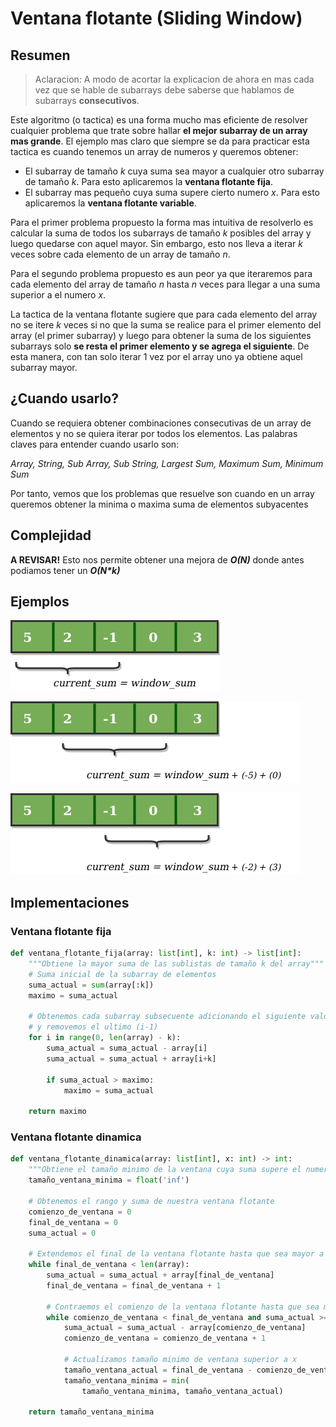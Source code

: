 # Ventana flotante (Sliding Window)

## Resumen

> Aclaracion: A modo de acortar la explicacion de ahora en mas cada vez que se hable de subarrays debe saberse que hablamos de subarrays **consecutivos**.

Este algoritmo (o tactica) es una forma mucho mas eficiente de resolver cualquier problema que trate sobre hallar **el mejor subarray de un array mas grande**. El ejemplo mas claro que siempre se da para practicar esta tactica es cuando tenemos un array de numeros y queremos obtener:
- El subarray de tamaño _k_ cuya suma sea mayor a cualquier otro subarray de tamaño _k_. Para esto aplicaremos la **ventana flotante fija**.
- El subarray mas pequeño cuya suma supere cierto numero _x_. Para esto aplicaremos la **ventana flotante variable**.

Para el primer problema propuesto la forma mas intuitiva de resolverlo es calcular la suma de todos los subarrays de tamaño _k_ posibles del array y luego quedarse con aquel mayor. Sin embargo, esto nos lleva a iterar _k_ veces sobre cada elemento de un array de tamaño _n_.

Para el segundo problema propuesto es aun peor ya que iteraremos para cada elemento del array de tamaño _n_ hasta _n_ veces para llegar a una suma superior a el numero _x_.

La tactica de la ventana flotante sugiere que para cada elemento del array no se itere _k_ veces si no que la suma se realice para el primer elemento del array (el primer subarray) y luego para obtener la suma de los siguientes subarrays solo **se resta el primer elemento y se agrega el siguiente**. De esta manera, con tan solo iterar 1 vez por el array uno ya obtiene aquel subarray mayor.

## ¿Cuando usarlo?

Cuando se requiera obtener combinaciones consecutivas de un array de elementos y no se quiera iterar por todos los elementos. Las palabras claves para entender cuando usarlo son:

*Array, String, Sub Array, Sub String, Largest Sum, Maximum Sum, Minimum Sum*

Por tanto, vemos que los problemas que resuelve son cuando en un array queremos obtener la minima o maxima suma de elementos subyacentes

## Complejidad

**A REVISAR!**
Esto nos permite obtener una mejora de **_O(N)_** donde antes podiamos tener un **_O(N*k)_** 

## Ejemplos

![Ventana flotante paso inicial](../images/algoritmos/sliding-window-1.png)

![Ventana flotante paso intermedio](../images/algoritmos/sliding-window-2.png)

![Ventana flotante paso final](../images/algoritmos/sliding-window-3.png)

## Implementaciones

### Ventana flotante fija

```python
def ventana_flotante_fija(array: list[int], k: int) -> list[int]:
    """Obtiene la mayor suma de las sublistas de tamaño k del array"""
    # Suma inicial de la subarray de elementos
    suma_actual = sum(array[:k])
    maximo = suma_actual

    # Obtenemos cada subarray subsecuente adicionando el siguiente valor (i+k-1)
    # y removemos el ultimo (i-1)
    for i in range(0, len(array) - k):
        suma_actual = suma_actual - array[i]
        suma_actual = suma_actual + array[i+k]

        if suma_actual > maximo:
            maximo = suma_actual

    return maximo
```

### Ventana flotante dinamica

```python
def ventana_flotante_dinamica(array: list[int], x: int) -> int:
    """Obtiene el tamaño minimo de la ventana cuya suma supere el numero x"""
    tamaño_ventana_minima = float('inf')

    # Obtenemos el rango y suma de nuestra ventana flotante
    comienzo_de_ventana = 0
    final_de_ventana = 0
    suma_actual = 0

    # Extendemos el final de la ventana flotante hasta que sea mayor a x
    while final_de_ventana < len(array):
        suma_actual = suma_actual + array[final_de_ventana]
        final_de_ventana = final_de_ventana + 1

        # Contraemos el comienzo de la ventana flotante hasta que sea menor a x
        while comienzo_de_ventana < final_de_ventana and suma_actual >= x:
            suma_actual = suma_actual - array[comienzo_de_ventana]
            comienzo_de_ventana = comienzo_de_ventana + 1

            # Actualizamos tamaño minimo de ventana superior a x
            tamaño_ventana_actual = final_de_ventana - comienzo_de_ventana + 1
            tamaño_ventana_minima = min(
                tamaño_ventana_minima, tamaño_ventana_actual)

    return tamaño_ventana_minima
```
